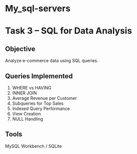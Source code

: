 # My_sql-servers
# Task 3 – SQL for Data Analysis

## Objective
Analyze e-commerce data using SQL queries.

## Queries Implemented
1. WHERE vs HAVING
2. INNER JOIN
3. Average Revenue per Customer
4. Subqueries for Top Sales
5. Indexed Query Performance
6. View Creation
7. NULL Handling
   
## Tools
MySQL Workbench / SQLite

